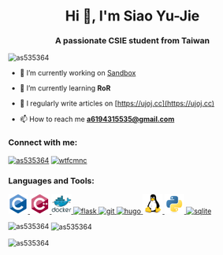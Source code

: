 <h1 align="center">Hi 👋, I'm Siao Yu-Jie</h1>
<h3 align="center">A passionate CSIE student from Taiwan</h3>

<p align="left"> <img src="https://komarev.com/ghpvc/?username=as535364&label=Profile%20views&color=0e75b6&style=flat" alt="as535364" /> </p>

- 🔭 I’m currently working on [Sandbox](https://github.com/Normal-OJ/Sandbox)

- 🌱 I’m currently learning **RoR**

- 📝 I regularly write articles on [https://ujoj.cc](https://ujoj.cc)

- 📫 How to reach me **a6194315535@gmail.com**

<h3 align="left">Connect with me:</h3>
<p align="left">
<a href="https://twitter.com/as535364" target="blank"><img align="center" src="https://raw.githubusercontent.com/rahuldkjain/github-profile-readme-generator/master/src/images/icons/Social/twitter.svg" alt="as535364" height="30" width="40" /></a>
<a href="https://fb.com/wtfcmnc" target="blank"><img align="center" src="https://raw.githubusercontent.com/rahuldkjain/github-profile-readme-generator/master/src/images/icons/Social/facebook.svg" alt="wtfcmnc" height="30" width="40" /></a>
</p>

<h3 align="left">Languages and Tools:</h3>
<p align="left"> <a href="https://www.cprogramming.com/" target="_blank"> <img src="https://raw.githubusercontent.com/devicons/devicon/master/icons/c/c-original.svg" alt="c" width="40" height="40"/> </a> <a href="https://www.w3schools.com/cpp/" target="_blank"> <img src="https://raw.githubusercontent.com/devicons/devicon/master/icons/cplusplus/cplusplus-original.svg" alt="cplusplus" width="40" height="40"/> </a> <a href="https://www.docker.com/" target="_blank"> <img src="https://raw.githubusercontent.com/devicons/devicon/master/icons/docker/docker-original-wordmark.svg" alt="docker" width="40" height="40"/> </a> <a href="https://flask.palletsprojects.com/" target="_blank"> <img src="https://www.vectorlogo.zone/logos/pocoo_flask/pocoo_flask-icon.svg" alt="flask" width="40" height="40"/> </a> <a href="https://git-scm.com/" target="_blank"> <img src="https://www.vectorlogo.zone/logos/git-scm/git-scm-icon.svg" alt="git" width="40" height="40"/> </a> <a href="https://gohugo.io/" target="_blank"> <img src="https://api.iconify.design/logos-hugo.svg" alt="hugo" width="40" height="40"/> </a> <a href="https://www.linux.org/" target="_blank"> <img src="https://raw.githubusercontent.com/devicons/devicon/master/icons/linux/linux-original.svg" alt="linux" width="40" height="40"/> </a> <a href="https://www.python.org" target="_blank"> <img src="https://raw.githubusercontent.com/devicons/devicon/master/icons/python/python-original.svg" alt="python" width="40" height="40"/> </a> <a href="https://www.sqlite.org/" target="_blank"> <img src="https://www.vectorlogo.zone/logos/sqlite/sqlite-icon.svg" alt="sqlite" width="40" height="40"/> </a> </p>

<p><img align="left" src="https://github-readme-stats.vercel.app/api/top-langs?username=as535364&show_icons=true&locale=en&layout=compact" alt="as535364" /></p>

<p>&nbsp;<img align="center" src="https://github-readme-stats.vercel.app/api?username=as535364&show_icons=true&locale=en" alt="as535364" /></p>

<p><img align="center" src="https://github-readme-streak-stats.herokuapp.com/?user=as535364&" alt="as535364" /></p>
